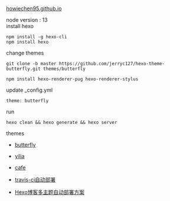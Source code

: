 [howiechen95.github.io](http://howiechen95.github.io)

node version : 13    
install hexo
```
npm install -g hexo-cli
npm install hexo
```

change themes
```
git clone -b master https://github.com/jerryc127/hexo-theme-butterfly.git themes/butterfly

npm install hexo-renderer-pug hexo-renderer-stylus
```

update  _config.yml
```
theme: butterfly
```

run
```
hexo clean && hexo generate && hexo server
```

themes
* [butterfly](https://github.com/jerryc127/hexo-theme-butterfly.git)
* [yilia](https://github.com/litten/hexo-theme-yilia)
* [cafe](https://github.com/giscafer/hexo-theme-cafe)


* [travis-ci自动部署](https://lanlan2017.github.io/blog/13f63c39/)
* [Hexo博客多主题自动部署方案](https://www.jianshu.com/p/f8ffcd755e7a)